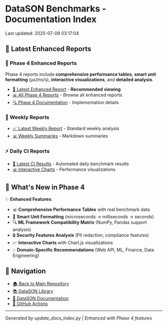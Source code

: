 # DataSON Benchmarks - Documentation Index

Last updated: 2025-07-09 03:17:04

## 🚀 Latest Enhanced Reports

### 🎨 Phase 4 Enhanced Reports
Phase 4 reports include **comprehensive performance tables**, **smart unit formatting** (μs/ms/s), **interactive visualizations**, and **detailed analysis**.

- [🎨 Latest Enhanced Report](weekly-reports/latest_phase4_enhanced.html) - **Recommended viewing**
- [📊 All Phase 4 Reports](results/) - Browse all enhanced reports
- [🔍 Phase 4 Documentation](../PHASE_4_IMPLEMENTATION_COMPLETE.md) - Implementation details

### 📅 Weekly Reports
- [📈 Latest Weekly Report](weekly-reports/latest.html) - Standard weekly analysis
- [📊 Weekly Summaries](weekly-reports/latest.md) - Markdown summaries

### ⚡ Daily CI Reports  
- [🔄 Latest CI Results](results/) - Automated daily benchmark results
- [📊 Interactive Charts](results/) - Performance visualizations

## 🎯 What's New in Phase 4

✨ **Enhanced Features**:
- 📊 **Comprehensive Performance Tables** with real benchmark data
- 🎯 **Smart Unit Formatting** (microseconds → milliseconds → seconds)
- 🔍 **ML Framework Compatibility Matrix** (NumPy, Pandas support analysis)
- 🔒 **Security Features Analysis** (PII redaction, compliance features)
- 📈 **Interactive Charts** with Chart.js visualizations
- 💡 **Domain-Specific Recommendations** (Web API, ML, Finance, Data Engineering)

## 🔗 Navigation
- [🏠 Back to Main Repository](https://github.com/danielendler/datason-benchmarks)
- [📚 DataSON Library](https://github.com/danielendler/datason)
- [📖 DataSON Documentation](https://datason.readthedocs.io/en/latest/)
- [🔄 GitHub Actions](https://github.com/danielendler/datason-benchmarks/actions)

---
*Generated by update_docs_index.py | Enhanced with Phase 4 features*
